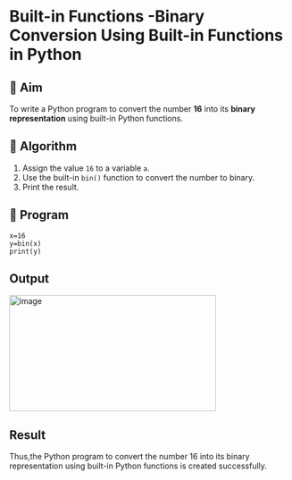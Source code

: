 # Built-in Functions -Binary Conversion Using Built-in Functions in Python

## 🎯 Aim
To write a Python program to convert the number **16** into its **binary representation** using built-in Python functions.

## 🧠 Algorithm
1. Assign the value `16` to a variable `a`.
2. Use the built-in `bin()` function to convert the number to binary.
3. Print the result.

## 🧾 Program
```
x=16
y=bin(x)
print(y)
```


## Output
<img width="370" height="208" alt="image" src="https://github.com/user-attachments/assets/d0ac4237-87a2-4a04-ba6a-f6adffe2e5e7" />

## Result
Thus,the Python program to convert the number 16 into its binary representation using built-in Python functions is created successfully.
